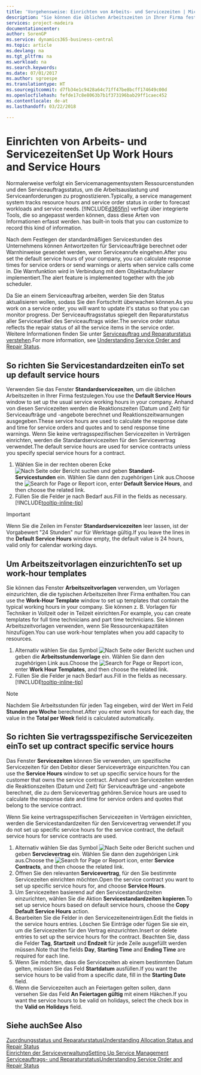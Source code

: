 ```yaml
---
title: 'Vorgehensweise: Einrichten von Arbeits- und Servicezeiten | Microsoft Docs'
description: "Sie können die üblichen Arbeitszeiten in Ihrer Firma festlegen. Anhand von diesen Servicezeiten werden die Reaktionszeiten (Datum und Zeit) für Serviceaufträge und -angebote berechnet und Reaktionszeitwarnungen ausgegeben."
services: project-madeira
documentationcenter: 
author: SorenGP
ms.service: dynamics365-business-central
ms.topic: article
ms.devlang: na
ms.tgt_pltfrm: na
ms.workload: na
ms.search.keywords: 
ms.date: 07/01/2017
ms.author: sgroespe
ms.translationtype: HT
ms.sourcegitcommit: d7fb34e1c9428a64c71ff47be8bcff174649c00d
ms.openlocfilehash: fefde17c8e8063b7b1f373196bab29ff1caec452
ms.contentlocale: de-at
ms.lasthandoff: 03/22/2018

---
```

# <a name="set-up-work-hours-and-service-hours"></a><span data-ttu-id="b00a3-104">Einrichten von Arbeits- und Servicezeiten</span><span class="sxs-lookup"><span data-stu-id="b00a3-104">Set Up Work Hours and Service Hours</span></span>
<span data-ttu-id="b00a3-105">Normalerweise verfolgt ein Servicemanagementsystem Ressourcenstunden und den Serviceauftragsstatus, um die Arbeitsauslastung und Serviceanforderungen zu prognostizieren.</span><span class="sxs-lookup"><span data-stu-id="b00a3-105">Typically, a service management system tracks resource hours and service order status in order to forecast workloads and service needs.</span></span> [!INCLUDE[d365fin](includes/d365fin_md.md)]<span data-ttu-id="b00a3-106"> verfügt über integrierte Tools, die so angepasst werden können, dass diese Arten von Informationen erfasst werden.</span><span class="sxs-lookup"><span data-stu-id="b00a3-106"> has built-in tools that you can customize to record this kind of information.</span></span>  
  
<span data-ttu-id="b00a3-107">Nach dem Festlegen der standardmäßigen Servicestunden des Unternehmens können Antwortzeiten für Serviceaufträge berechnet oder Warnhinweise gesendet werden, wenn Serviceanrufe eingehen.</span><span class="sxs-lookup"><span data-stu-id="b00a3-107">After you set the default service hours of your company, you can calculate response times for service orders or send warnings or alerts when service calls come in.</span></span> <span data-ttu-id="b00a3-108">Die Warnfunktion wird in Verbindung mit dem Objektaufrufplaner implementiert.</span><span class="sxs-lookup"><span data-stu-id="b00a3-108">The alert feature is implemented together with the job scheduler.</span></span>   
  
<span data-ttu-id="b00a3-109">Da Sie an einem Serviceauftrag arbeiten, werden Sie den Status aktualisieren wollen, sodass Sie den Fortschritt überwachen können.</span><span class="sxs-lookup"><span data-stu-id="b00a3-109">As you work on a service order, you will want to update it's status so that you can monitor progress.</span></span> <span data-ttu-id="b00a3-110">Der Serviceauftragsstatus spiegelt den Reparaturstatus aller Serviceartikel des Serviceauftrags wider.</span><span class="sxs-lookup"><span data-stu-id="b00a3-110">The service order status reflects the repair status of all the service items in the service order.</span></span> <span data-ttu-id="b00a3-111">Weitere Informationen finden Sie unter [Serviceauftrag und Reparaturstatus verstehen](service-order-repair-status.md).</span><span class="sxs-lookup"><span data-stu-id="b00a3-111">For more information, see [Understanding Service Order and Repair Status](service-order-repair-status.md).</span></span> 

## <a name="to-set-up-default-service-hours"></a><span data-ttu-id="b00a3-112">So richten Sie Servicestandardzeiten ein</span><span class="sxs-lookup"><span data-stu-id="b00a3-112">To set up default service hours</span></span>  
<span data-ttu-id="b00a3-113">Verwenden Sie das Fenster **Standardservicezeiten**, um die üblichen Arbeitszeiten in Ihrer Firma festzulegen.</span><span class="sxs-lookup"><span data-stu-id="b00a3-113">You use the **Default Service Hours** window to set up the usual service working hours in your company.</span></span> <span data-ttu-id="b00a3-114">Anhand von diesen Servicezeiten werden die Reaktionszeiten (Datum und Zeit) für Serviceaufträge und -angebote berechnet und Reaktionszeitwarnungen ausgegeben.</span><span class="sxs-lookup"><span data-stu-id="b00a3-114">These service hours are used to calculate the response date and time for service orders and quotes and to send response time warnings.</span></span> <span data-ttu-id="b00a3-115">Wenn Sie keine vertragsspezifischen Servicezeiten in Verträgen einrichten, werden die Standardservicezeiten für den Servicevertrag verwendet.</span><span class="sxs-lookup"><span data-stu-id="b00a3-115">The default service hours are used for service contracts unless you specify special service hours for a contract.</span></span>  
  
1. <span data-ttu-id="b00a3-116">Wählen Sie in der rechten oberen Ecke ![Nach Seite oder Bericht suchen](media/ui-search/search_small.png "Nach Seite oder Bericht suchen das Symbol ") und geben **Standard-Servicestunden** ein. Wählen Sie dann den zugehörigen Link aus.</span><span class="sxs-lookup"><span data-stu-id="b00a3-116">Choose the ![Search for Page or Report](media/ui-search/search_small.png "Search for Page or Report icon") icon, enter **Default Service Hours**, and then choose the related link.</span></span>  
2. <span data-ttu-id="b00a3-117">Füllen Sie die Felder je nach Bedarf aus.</span><span class="sxs-lookup"><span data-stu-id="b00a3-117">Fill in the fields as necessary.</span></span> [!INCLUDE[tooltip-inline-tip](includes/tooltip-inline-tip_md.md)]  
  
> [!IMPORTANT]  
>  <span data-ttu-id="b00a3-118">Wenn Sie die Zeilen im Fenster **Standardservicezeiten** leer lassen, ist der Vorgabewert "24 Stunden" nur für Werktage gültig.</span><span class="sxs-lookup"><span data-stu-id="b00a3-118">If you leave the lines in the **Default Service Hours** window empty, the default value is 24 hours, valid only for calendar working days.</span></span>  
  
## <a name="to-set-up-work-hour-templates"></a><span data-ttu-id="b00a3-119">Um Arbeitszeitvorlagen einzurichten</span><span class="sxs-lookup"><span data-stu-id="b00a3-119">To set up work-hour templates</span></span>
<span data-ttu-id="b00a3-120">Sie können das Fenster **Arbeitszeitvorlagen** verwenden, um Vorlagen einzurichten, die die typischen Arbeitszeiten Ihrer Firma enthalten.</span><span class="sxs-lookup"><span data-stu-id="b00a3-120">You can use the **Work-Hour Template** window to set up templates that contain the typical working hours in your company.</span></span> <span data-ttu-id="b00a3-121">Sie können z. B. Vorlagen für Techniker in Vollzeit oder in Teilzeit einrichten.</span><span class="sxs-lookup"><span data-stu-id="b00a3-121">For example, you can create templates for full time technicians and part time technicians.</span></span> <span data-ttu-id="b00a3-122">Sie können Arbeitszeitvorlagen verwenden, wenn Sie Ressourcenkapazitäten hinzufügen.</span><span class="sxs-lookup"><span data-stu-id="b00a3-122">You can use work-hour templates when you add capacity to resources.</span></span>  
  
1. <span data-ttu-id="b00a3-123">Alternativ wählen Sie das Symbol ![Nach Seite oder Bericht suchen](media/ui-search/search_small.png "Nach Seite oder Bericht suchen") und geben die **Arbeitsstundenvorlage** ein. Wählen Sie dann den zugehörigen Link aus.</span><span class="sxs-lookup"><span data-stu-id="b00a3-123">Choose the ![Search for Page or Report](media/ui-search/search_small.png "Search for Page or Report icon") icon, enter **Work Hour Templates**, and then choose the related link.</span></span>  
2. <span data-ttu-id="b00a3-124">Füllen Sie die Felder je nach Bedarf aus.</span><span class="sxs-lookup"><span data-stu-id="b00a3-124">Fill in the fields as necessary.</span></span> [!INCLUDE[tooltip-inline-tip](includes/tooltip-inline-tip_md.md)]  
  
> [!Note]
> <span data-ttu-id="b00a3-125">Nachdem Sie Arbeitsstunden für jeden Tag eingeben, wird der Wert im Feld **Stunden pro Woche** berechnet.</span><span class="sxs-lookup"><span data-stu-id="b00a3-125">After you enter work hours for each day, the value in the **Total per Week** field is calculated automatically.</span></span>  

## <a name="to-set-up-contract-specific-service-hours"></a><span data-ttu-id="b00a3-126">So richten Sie vertragsspezifische Servicezeiten ein</span><span class="sxs-lookup"><span data-stu-id="b00a3-126">To set up contract specific service hours</span></span>  
<span data-ttu-id="b00a3-127">Das Fenster **Servicezeiten** können Sie verwenden, um spezifische Servicezeiten für den Debitor dieser Serviceverträge einzurichten.</span><span class="sxs-lookup"><span data-stu-id="b00a3-127">You can use the **Service Hours** window to set up specific service hours for the customer that owns the service contract.</span></span> <span data-ttu-id="b00a3-128">Anhand von Servicezeiten werden die Reaktionszeiten (Datum und Zeit) für Serviceaufträge und -angebote berechnet, die zu dem Servicevertrag gehören.</span><span class="sxs-lookup"><span data-stu-id="b00a3-128">Service hours are used to calculate the response date and time for service orders and quotes that belong to the service contract.</span></span>  
  
<span data-ttu-id="b00a3-129">Wenn Sie keine vertragsspezifischen Servicezeiten in Verträgen einrichten, werden die Servicestandardzeiten für den Servicevertrag verwendet.</span><span class="sxs-lookup"><span data-stu-id="b00a3-129">If you do not set up specific service hours for the service contract, the default service hours for service contracts are used.</span></span>  
  
1. <span data-ttu-id="b00a3-130">Alternativ wählen Sie das Symbol ![Nach Seite oder Bericht suchen](media/ui-search/search_small.png "Nach Seite oder Bericht suchen") und geben **Servcievertrag** ein. Wählen Sie dann den zugehörigen Link aus.</span><span class="sxs-lookup"><span data-stu-id="b00a3-130">Choose the ![Search for Page or Report](media/ui-search/search_small.png "Search for Page or Report icon") icon, enter **Service Contracts**, and then choose the related link.</span></span>  
2. <span data-ttu-id="b00a3-131">Öffnen Sie den relevanten  **Servicevertrag**, für den Sie bestimmte Servicezeiten einrichten möchten.</span><span class="sxs-lookup"><span data-stu-id="b00a3-131">Open the service contract you want to set up specific service hours for, and choose **Service Hours**.</span></span>  
4. <span data-ttu-id="b00a3-132">Um Servicezeiten basierend auf den Servicestandardzeiten einzurichten, wählen Sie die Aktion **Servicestandardzeiten kopieren**.</span><span class="sxs-lookup"><span data-stu-id="b00a3-132">To set up service hours based on default service hours, choose the **Copy Default Service Hours** action.</span></span>  
5. <span data-ttu-id="b00a3-133">Bearbeiten Sie die Felder in den Servicezeiteneinträgen.</span><span class="sxs-lookup"><span data-stu-id="b00a3-133">Edit the fields in the service hours entries.</span></span> <span data-ttu-id="b00a3-134">Löschen Sie Einträge oder fügen Sie sie ein, um die Servicezeiten für den Vertrag einzurichten.</span><span class="sxs-lookup"><span data-stu-id="b00a3-134">Insert or delete entries to set up the service hours for the contract.</span></span> <span data-ttu-id="b00a3-135">Beachten Sie, dass die Felder **Tag**, **Startzeit** und **Endzeit** für jede Zeile ausgefüllt werden müssen.</span><span class="sxs-lookup"><span data-stu-id="b00a3-135">Note that the fields **Day**, **Starting Time** and **Ending Time** are required for each line.</span></span>  
6. <span data-ttu-id="b00a3-136">Wenn Sie möchten, dass die Servicezeiten ab einem bestimmten Datum gelten, müssen Sie das Feld **Startdatum** ausfüllen.</span><span class="sxs-lookup"><span data-stu-id="b00a3-136">If you want the service hours to be valid from a specific date, fill in the **Starting Date** field.</span></span>  
7. <span data-ttu-id="b00a3-137">Wenn die Servicezeiten auch an Feiertagen gelten sollen, dann versehen Sie das Feld **An Feiertagen gültig** mit einem Häkchen.</span><span class="sxs-lookup"><span data-stu-id="b00a3-137">If you want the service hours to be valid on holidays, select the check box in the **Valid on Holidays** field.</span></span>  

## <a name="see-also"></a><span data-ttu-id="b00a3-138">Siehe auch</span><span class="sxs-lookup"><span data-stu-id="b00a3-138">See Also</span></span>  
[<span data-ttu-id="b00a3-139">Zuordnungsstatus und Reparaturstatus</span><span class="sxs-lookup"><span data-stu-id="b00a3-139">Understanding Allocation Status and Repair Status</span></span>](service-allocation-status-and-repair-status.md)  
[<span data-ttu-id="b00a3-140">Einrichten der Serviceverwaltung</span><span class="sxs-lookup"><span data-stu-id="b00a3-140">Setting Up Service Management</span></span>](service-setup-service.md)  
[<span data-ttu-id="b00a3-141">Serviceauftrags- und Reparaturstatus</span><span class="sxs-lookup"><span data-stu-id="b00a3-141">Understanding Service Order and Repair Status</span></span>](service-order-repair-status.md)  

